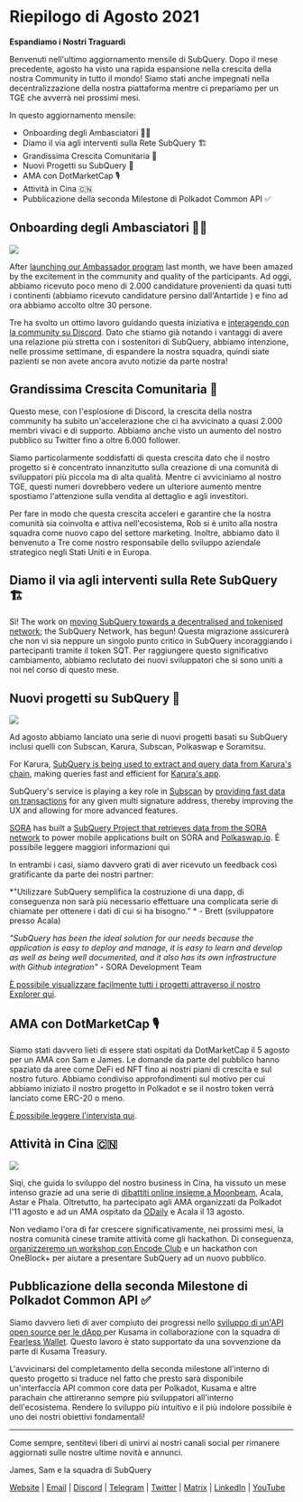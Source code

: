 # Riepilogo di Agosto 2021

**Espandiamo i Nostri Traguardi**

Benvenuti nell'ultimo aggiornamento mensile di SubQuery. Dopo il mese precedente, agosto ha visto una rapida espansione nella crescita della nostra Community in tutto il mondo! Siamo stati anche impegnati nella decentralizzazione della nostra piattaforma mentre ci prepariamo per un TGE che avverrà nei prossimi mesi.

In questo aggiornamento mensile:

- Onboarding degli Ambasciatori 👩‍💼
- Diamo il via agli interventi sulla Rete SubQuery 🏗
- Grandissima Crescita Comunitaria 🚀
- Nuovi Progetti su SubQuery 🤝
- AMA con DotMarketCap 🎙
- Attività in Cina 🇨🇳
- Pubblicazione della seconda Milestone di Polkadot Common API ✅

## Onboarding degli Ambasciatori 👩‍💼

![](https://miro.medium.com/max/1400/0*_nOcsPjhQxta_FPH)

After [launching our Ambassador program](../blogs/20210713-Introducing-the-SubQuery-Ambassador-Program.md) last month, we have been amazed by the excitement in the community and quality of the participants. Ad oggi, abbiamo ricevuto poco meno di 2.000 candidature provenienti da quasi tutti i continenti (abbiamo ricevuto candidature persino dall'Antartide ️️) e fino ad ora abbiamo accolto oltre 30 persone.

Tre ha svolto un ottimo lavoro guidando questa iniziativa e [interagendo con la community su Discord](https://discord.com/invite/78zg8aBSMG). Dato che stiamo già notando i vantaggi di avere una relazione più stretta con i sostenitori di SubQuery, abbiamo intenzione, nelle prossime settimane, di espandere la nostra squadra, quindi siate pazienti se non avete ancora avuto notizie da parte nostra!

## Grandissima Crescita Comunitaria 🚀

Questo mese, con l'esplosione di Discord, la crescita della nostra community ha subito un'accelerazione che ci ha avvicinato a quasi 2.000 membri vivaci e di supporto. Abbiamo anche visto un aumento del nostro pubblico su Twitter fino a oltre 6.000 follower.

Siamo particolarmente soddisfatti di questa crescita dato che il nostro progetto si è concentrato innanzitutto sulla creazione di una comunità di sviluppatori più piccola ma di alta qualità. Mentre ci avviciniamo al nostro TGE, questi numeri dovrebbero vedere un ulteriore aumento mentre spostiamo l'attenzione sulla vendita al dettaglio e agli investitori.

Per fare in modo che questa crescita acceleri e garantire che la nostra comunità sia coinvolta e attiva nell'ecosistema, Rob si è unito alla nostra squadra come nuovo capo del settore marketing. Inoltre, abbiamo dato il benvenuto a Tre come nostro responsabile dello sviluppo aziendale strategico negli Stati Uniti e in Europa.

## Diamo il via agli interventi sulla Rete SubQuery 🏗

Sì! The work on [moving SubQuery towards a decentralised and tokenised network](../blogs/20210614-Introducing-SubQuery-Network-The-Next-Big-Step-Towards-our-Decentralised-Future.md); the SubQuery Network, has begun! Questa migrazione assicurerà che non vi sia neppure un singolo punto critico in SubQuery incoraggiando i partecipanti tramite il token SQT. Per raggiungere questo significativo cambiamento, abbiamo reclutato dei nuovi sviluppatori che si sono uniti a noi nel corso di questo mese.

## Nuovi progetti su SubQuery 🤝

![](https://miro.medium.com/max/4800/1*yUruZPSKP_0BA6mA72P8xg.gif)

Ad agosto abbiamo lanciato una serie di nuovi progetti basati su SubQuery inclusi quelli con Subscan, Karura, Subscan, Polkaswap e Soramitsu.

For Karura, [SubQuery is being used to extract and query data from Karura's chain](../customer_announcements/20210819-Karura-Integrates-with-SubQuery-to-Aggregate-and-Serve-DeFi-Data-to-Kusama-Builders.md), making queries fast and efficient for [Karura's app](https://apps.karura.network/).

SubQuery's service is playing a key role in [Subscan](https://www.subscan.io/) by [providing fast data on transactions](../customer_announcements/20210901-Subscans-Multi-Signature-Tool.md) for any given multi signature address, thereby improving the UX and allowing for more advanced features.

[SORA](https://sora.org/) has built a [SubQuery Project that retrieves data from the SORA network](../customer_announcements/20210825-SORA-Integrates-SubQuery-to-Provide-Data-to-the-SORA-Network.md) to power mobile applications built on SORA and [Polkaswap.io](http://polkaswap.io/). È possibile leggere maggiori informazioni qui

In entrambi i casi, siamo davvero grati di aver ricevuto un feedback così gratificante da parte dei nostri partner:

*"Utilizzare SubQuery semplifica la costruzione di una dapp, di conseguenza non sarà più necessario effettuare una complicata serie di chiamate per ottenere i dati di cui si ha bisogno." * - Brett (sviluppatore presso Acala)

_"SubQuery has been the ideal solution for our needs because the application is easy to deploy and manage, it is easy to learn and develop as well as being well documented, and it also has its own infrastructure with Github integration"_ - SORA Development Team

[È possibile visualizzare facilmente tutti i progetti attraverso il nostro Explorer qui](https://explorer.subquery.network/).

## AMA con DotMarketCap 🎙

Siamo stati davvero lieti di essere stati ospitati da DotMarketCap il 5 agosto per un AMA con Sam e James. Le domande da parte del pubblico hanno spaziato da aree come DeFi ed NFT fino ai nostri piani di crescita e sul nostro futuro. Abbiamo condiviso approfondimenti sul motivo per cui abbiamo iniziato il nostro progetto in Polkadot e se il nostro token verrà lanciato come ERC-20 o meno.

[È possibile leggere l'intervista qui](https://dotmarketcap.com/blog-detail/288/ama30-recap-polkawarriors-x-subquery).

## Attività in Cina 🇨🇳

![](https://miro.medium.com/max/1400/0*A5oqsryFRbGX0MDx)

Siqi, che guida lo sviluppo del nostro business in Cina, ha vissuto un mese intenso grazie ad una serie di [dibattiti online insieme a Moonbeam](https://twitter.com/SubQueryNetwork/status/1425293137103122432/photo/1), Acala, Astar e Phala. Oltretutto, ha partecipato agli AMA organizzati da Polkadot l'11 agosto e ad un AMA ospitato da [ODaily](http://www.odaily.com/) e Acala il 13 agosto.

Non vediamo l'ora di far crescere significativamente, nei prossimi mesi, la nostra comunità cinese tramite attività come gli hackathon. Di conseguenza, [organizzeremo un workshop con Encode Club](https://www.eventbrite.co.uk/e/polkadot-hackathon-subquery-workshop-tickets-167321106935?aff=ebdsoporgprofile) e un hackathon con OneBlock+ per aiutare a presentare SubQuery ad un nuovo pubblico.

## Pubblicazione della seconda Milestone di Polkadot Common API ✅

Siamo davvero lieti di aver compiuto dei progressi nello [sviluppo di un'API open source per le dApp ](https://docs.google.com/document/d/13L8HBwB6VB-n2g274FFFJKORYPJsq744C6H8iEDQ0-0/edit) per Kusama in collaborazione con la squadra di [Fearless Wallet](https://fearlesswallet.io/). Questo lavoro è stato supportato da una sovvenzione da parte di Kusama Treasury.

L'avvicinarsi del completamento della seconda milestone all'interno di questo progetto si traduce nel fatto che presto sarà disponibile un'interfaccia API common core data per Polkadot, Kusama e altre parachain che attireranno sempre più sviluppatori all'interno dell'ecosistema. Rendere lo sviluppo più intuitivo e il più indolore possibile è uno dei nostri obiettivi fondamentali!

---

Come sempre, sentitevi liberi di unirvi ai nostri canali social per rimanere aggiornati sulle nostre ultime novità e annunci.

James, Sam e la squadra di SubQuery

[Website](https://subquery.network/) | [Email](mailto:hello@subquery.network) | [Discord](https://discord.com/invite/78zg8aBSMG) | [Telegram](https://t.me/subquerynetwork) | [Twitter](https://twitter.com/subquerynetwork) | [Matrix](https://matrix.to/#/#subquery:matrix.org) | [LinkedIn](https://www.linkedin.com/company/subquery) | [YouTube](https://www.youtube.com/channel/UCi1a6NUUjegcLHDFLr7CqLw)
